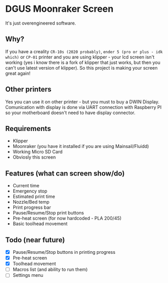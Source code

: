 # DGUS Moonraker Screen
It's just overengineered software.

## Why?
If you have a creality `CR-10s (2020 probably)`, `ender 5 (pro or plus - idk which)` or `CP-01` printer and
you are using klipper - your lcd screen isn't working (yes i know there is a fork of klipper 
that just works, but then you can't use latest version of klipper). So this project is
making your screen great again!

## Other printers
Yes you can use it on other printer - but you must to buy a DWIN Display.
Comunication with display is done via UART connection with Raspberry PI
so your motherboard doesn't need to have display connector.

## Requirements
- Klipper
- Moonraker (you have it installed if you are using Mainsail/Fluidd)
- Working Micro SD Card
- Obviosly this screen

## Features (what can screen show/do)
- Current time
- Emergency stop
- Estimated print time
- Nozzle/Bed temp
- Print progress bar
- Pause/Resume/Stop print buttons
- Pre-heat screen (for now hardcoded - PLA 200/45)
- Basic toolhead movement

## Todo (near future)
- [x] Pause/Resume/Stop buttons in printing progress
- [x] Pre-heat screen
- [x] Toolhead movement
- [ ] Macros list (and ability to run them)
- [ ] Settings menu

